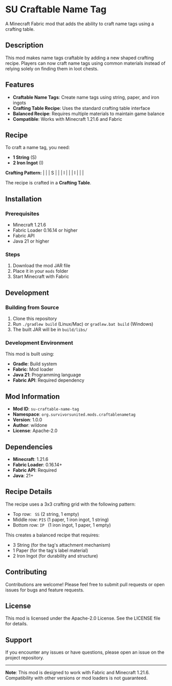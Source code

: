 # SU Craftable Name Tag

A Minecraft Fabric mod that adds the ability to craft name tags using a crafting table.

## Description

This mod makes name tags craftable by adding a new shaped crafting recipe. Players can now craft name tags using common materials instead of relying solely on finding them in loot chests.

## Features

- **Craftable Name Tags**: Create name tags using string, paper, and iron ingots
- **Crafting Table Recipe**: Uses the standard crafting table interface
- **Balanced Recipe**: Requires multiple materials to maintain game balance
- **Compatible**: Works with Minecraft 1.21.6 and Fabric

## Recipe

To craft a name tag, you need:
- **1 String** (S)
- **2 Iron Ingot** (I)

**Crafting Pattern:**
|   |   | S |
|   | I |   |
| I |   |   |

The recipe is crafted in a **Crafting Table**.

## Installation

### Prerequisites
- Minecraft 1.21.6
- Fabric Loader 0.16.14 or higher
- Fabric API
- Java 21 or higher

### Steps
1. Download the mod JAR file
2. Place it in your `mods` folder
3. Start Minecraft with Fabric

## Development

### Building from Source

1. Clone this repository
2. Run `./gradlew build` (Linux/Mac) or `gradlew.bat build` (Windows)
3. The built JAR will be in `build/libs/`

### Development Environment

This mod is built using:
- **Gradle**: Build system
- **Fabric**: Mod loader
- **Java 21**: Programming language
- **Fabric API**: Required dependency

## Mod Information

- **Mod ID**: `su-craftable-name-tag`
- **Namespace**: `org.survivorsunited.mods.craftablenametag`
- **Version**: 1.0.0
- **Author**: wildone
- **License**: Apache-2.0

## Dependencies

- **Minecraft**: 1.21.6
- **Fabric Loader**: 0.16.14+
- **Fabric API**: Required
- **Java**: 21+

## Recipe Details

The recipe uses a 3x3 crafting grid with the following pattern:
- Top row: ` SS` (2 string, 1 empty)
- Middle row: `PIS` (1 paper, 1 iron ingot, 1 string)
- Bottom row: `IP ` (1 iron ingot, 1 paper, 1 empty)

This creates a balanced recipe that requires:
- 3 String (for the tag's attachment mechanism)
- 1 Paper (for the tag's label material)
- 2 Iron Ingot (for durability and structure)

## Contributing

Contributions are welcome! Please feel free to submit pull requests or open issues for bugs and feature requests.

## License

This mod is licensed under the Apache-2.0 License. See the LICENSE file for details.

## Support

If you encounter any issues or have questions, please open an issue on the project repository.

---

**Note**: This mod is designed to work with Fabric and Minecraft 1.21.6. Compatibility with other versions or mod loaders is not guaranteed. 
